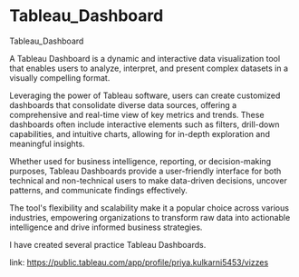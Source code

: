 # Tableau_Dashboard
Tableau_Dashboard 

A Tableau Dashboard is a dynamic and interactive data visualization tool that enables users to analyze, interpret, and present complex datasets in a visually compelling format.

Leveraging the power of Tableau software, users can create customized dashboards that consolidate diverse data sources, offering a comprehensive and real-time view of key metrics and trends. These dashboards often include interactive elements such as filters, drill-down capabilities, and intuitive charts, allowing for in-depth exploration and meaningful insights.

Whether used for business intelligence, reporting, or decision-making purposes, Tableau Dashboards provide a user-friendly interface for both technical and non-technical users to make data-driven decisions, uncover patterns, and communicate findings effectively.

The tool's flexibility and scalability make it a popular choice across various industries, empowering organizations to transform raw data into actionable intelligence and drive informed business strategies.

I have created several practice Tableau Dashboards.

link: https://public.tableau.com/app/profile/priya.kulkarni5453/vizzes
